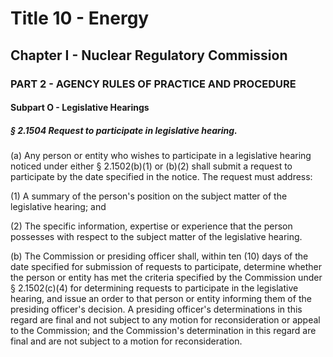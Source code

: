 
# Title 10 - Energy
## Chapter I - Nuclear Regulatory Commission
### PART 2 - AGENCY RULES OF PRACTICE AND PROCEDURE
#### Subpart O - Legislative Hearings
##### § 2.1504 Request to participate in legislative hearing.

(a) Any person or entity who wishes to participate in a legislative hearing noticed under either § 2.1502(b)(1) or (b)(2) shall submit a request to participate by the date specified in the notice. The request must address:

(1) A summary of the person's position on the subject matter of the legislative hearing; and

(2) The specific information, expertise or experience that the person possesses with respect to the subject matter of the legislative hearing.

(b) The Commission or presiding officer shall, within ten (10) days of the date specified for submission of requests to participate, determine whether the person or entity has met the criteria specified by the Commission under § 2.1502(c)(4) for determining requests to participate in the legislative hearing, and issue an order to that person or entity informing them of the presiding officer's decision. A presiding officer's determinations in this regard are final and not subject to any motion for reconsideration or appeal to the Commission; and the Commission's determination in this regard are final and are not subject to a motion for reconsideration.
